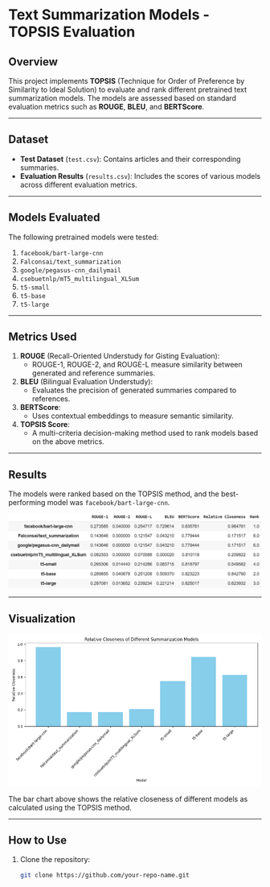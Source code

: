 # Text Summarization Models - TOPSIS Evaluation

## Overview
This project implements **TOPSIS** (Technique for Order of Preference by Similarity to Ideal Solution) to evaluate and rank different pretrained text summarization models. The models are assessed based on standard evaluation metrics such as **ROUGE**, **BLEU**, and **BERTScore**.

---

## Dataset
- **Test Dataset** (`test.csv`): Contains articles and their corresponding summaries.
- **Evaluation Results** (`results.csv`): Includes the scores of various models across different evaluation metrics.

---

## Models Evaluated
The following pretrained models were tested:
1. `facebook/bart-large-cnn`
2. `Falconsai/text_summarization`
3. `google/pegasus-cnn_dailymail`
4. `csebuetnlp/mT5_multilingual_XLSum`
5. `t5-small`
6. `t5-base`
7. `t5-large`

---

## Metrics Used
1. **ROUGE** (Recall-Oriented Understudy for Gisting Evaluation):
   - ROUGE-1, ROUGE-2, and ROUGE-L measure similarity between generated and reference summaries.
2. **BLEU** (Bilingual Evaluation Understudy):
   - Evaluates the precision of generated summaries compared to references.
3. **BERTScore**:
   - Uses contextual embeddings to measure semantic similarity.
4. **TOPSIS Score**:
   - A multi-criteria decision-making method used to rank models based on the above metrics.

---

## Results
The models were ranked based on the TOPSIS method, and the best-performing model was `facebook/bart-large-cnn`.

![Evaluation Results](Result.png)

---

## Visualization
![Relative Closeness of Different Summarization Models](model_relative_closeness.png)

The bar chart above shows the relative closeness of different models as calculated using the TOPSIS method.

---

## How to Use
1. Clone the repository:
   ```bash
   git clone https://github.com/your-repo-name.git
